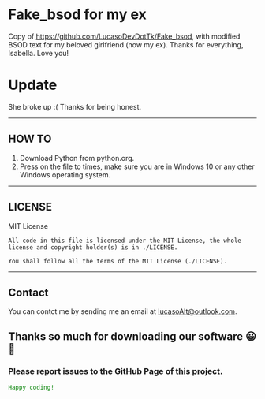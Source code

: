 # Fake_bsod for my ex
Copy of https://github.com/LucasoDevDotTk/Fake_bsod, with modified BSOD text for my beloved girlfriend (now my ex). Thanks for everything, Isabella. Love you!

# Update
She broke up :( Thanks for being honest.
___

## HOW TO

1. Download Python from python.org.
2. Press on the file to times, make sure you are in Windows 10 or any other Windows operating system.
____

## LICENSE
MIT License

```
All code in this file is licensed under the MIT License, the whole license and copyright holder(s) is in ./LICENSE.

You shall follow all the terms of the MIT License (./LICENSE).
```
___

## Contact
You can contct me by sending me an email at lucasoAlt@outlook.com.

## Thanks so much for downloading our software 😀🎉

### Please report issues to the GitHub Page of [this project.](https://github.com/LucasoDevDotTk/Fake_bsod)

<code style="color:green;">Happy coding!</code>


